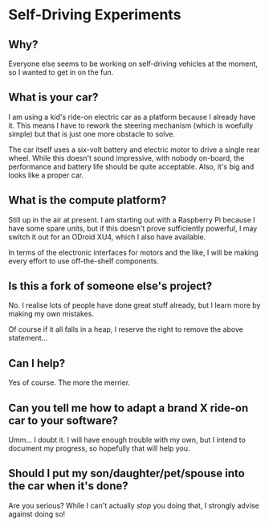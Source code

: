 # Self-Driving Experiments

## Why?

Everyone else seems to be working on self-driving vehicles at the moment, so I wanted to get in on the fun.

## What is your car?

I am using a kid's ride-on electric car as a platform because I already have it.  This means I have to rework the steering mechanism (which is woefully simple) but that is just one more obstacle to solve.

The car itself uses a six-volt battery and electric motor to drive a single rear wheel.  While this doesn't sound impressive, with nobody on-board, the performance and battery life should be quite acceptable.  Also, it's big and looks like a proper car.

## What is the compute platform?

Still up in the air at present.  I am starting out with a Raspberry Pi because I have some spare units, but if this doesn't prove sufficiently powerful, I may switch it out for an ODroid XU4, which I also have available.

In terms of the electronic interfaces for motors and the like, I will be making every effort to use off-the-shelf components.

## Is this a fork of someone else's project?

No.  I realise lots of people have done great stuff already, but I learn more by making my own mistakes.

Of course if it all falls in a heap, I reserve the right to remove the above statement...

## Can I help?

Yes of course.  The more the merrier.

## Can you tell me how to adapt a brand X ride-on car to your software?

Umm... I doubt it.  I will have enough trouble with my own, but I intend to document my progress, so hopefully that will help you.

## Should I put my son/daughter/pet/spouse into the car when it's done?

Are you serious?  While I can't actually *stop* you doing that, I strongly advise against doing so!

